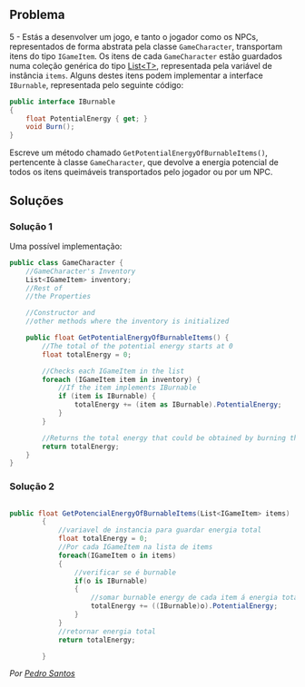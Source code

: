 ## Problema

5 - Estás a desenvolver um jogo, e tanto o jogador como os NPCs, representados
de forma abstrata pela classe `GameCharacter`, transportam itens do tipo
`IGameItem`. Os itens de cada `GameCharacter` estão guardados numa coleção
genérica do tipo
[List&lt;T&gt;](https://docs.microsoft.com/dotnet/api/system.collections.generic.list-1),
representada pela variável de instância `items`. Alguns destes itens podem
implementar a interface `IBurnable`, representada pelo seguinte código:

```cs
public interface IBurnable
{
    float PotentialEnergy { get; }
    void Burn();
}
```

Escreve um método chamado `GetPotentialEnergyOfBurnableItems()`, pertencente à
classe `GameCharacter`, que devolve a energia potencial de todos os itens
queimáveis transportados pelo jogador ou por um NPC.

## Soluções

### Solução 1

Uma possível implementação:

```cs
public class GameCharacter {
    //GameCharacter's Inventory
    List<IGameItem> inventory;
    //Rest of
    //the Properties

    //Constructor and
    //other methods where the inventory is initialized

    public float GetPotentialEnergyOfBurnableItems() {
        //The total of the potential energy starts at 0
        float totalEnergy = 0;

        //Checks each IGameItem in the list
        foreach (IGameItem item in inventory) {
            //If the item implements IBurnable
            if (item is IBurnable) {
                totalEnergy += (item as IBurnable).PotentialEnergy;
            }
        }

        //Returns the total energy that could be obtained by burning the items
        return totalEnergy;
    }
}
```

### Solução 2

```cs

public float GetPotencialEnergyOfBurnableItems(List<IGameItem> items)
        {
            //variavel de instancia para guardar energia total
            float totalEnergy = 0;
            //Por cada IGameItem na lista de items
            foreach(IGameItem o in items)
            {
                //verificar se é burnable
                if(o is IBurnable)
                {
                    //somar burnable energy de cada item á energia total
                    totalEnergy += ((IBurnable)o).PotentialEnergy;
                }
            }
            //retornar energia total
            return totalEnergy;

        }
```
 *Por [Pedro Santos](https://github.com/pedrosantosobral)*
